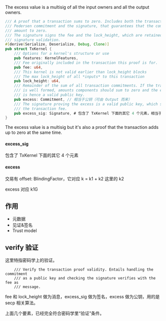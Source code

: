 The excess value is a multisig of all the input owners and all the output owners.

```rust
/// A proof that a transaction sums to zero. Includes both the transaction's
/// Pedersen commitment and the signature, that guarantees that the commitments
/// amount to zero.
/// The signature signs the fee and the lock_height, which are retained for
/// signature validation.
#[derive(Serialize, Deserialize, Debug, Clone)]
pub struct TxKernel {
    /// Options for a kernel's structure or use
    pub features: KernelFeatures,
    /// Fee originally included in the transaction this proof is for.
    pub fee: u64,
    /// This kernel is not valid earlier than lock_height blocks
    /// The max lock_height of all *inputs* to this transaction
    pub lock_height: u64,
    /// Remainder of the sum of all transaction commitments. If the transaction
    /// is well formed, amounts components should sum to zero and the excess
    /// is hence a valid public key.
    pub excess: Commitment, // 相当于公钥（可由 Output 而来）
    /// The signature proving the excess is a valid public key, which signs
    /// the transaction fee.
    pub excess_sig: Signature, # 包含了 TxKernel 下面的其它 4 个元素，相当于签名
}
```

The excess value is a multisig but it's also a proof that the transaction adds up to zero at the same time.

#### excess\_sig

包含了 TxKernel 下面的其它 4 个元素

#### excess

交易有 offset: BlindingFactor，它对应 k = k1 + k2 这里的 k2

excess 对应 k1G

## 作用

* 元数据
* 见证&签名
* Trust model

## verify 验证

这里特指密码学上的验证。

```
    /// Verify the transaction proof validity. Entails handling the commitment
    /// as a public key and checking the signature verifies with the fee as
    /// message.
```

fee 和 lock\_height 做为消息，excess\_sig 做为签名，excess 做为公钥，用的是 secp 相关算法。

上面几个要素，已经完全符合密码学里“验证”条件。



